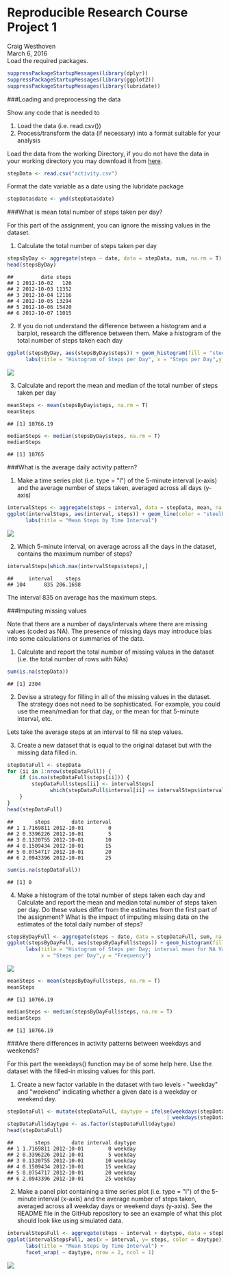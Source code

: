 # Reproducible Research Course Project 1
Craig Westhoven  
March 6, 2016  
Load the required packages.

```r
suppressPackageStartupMessages(library(dplyr))
suppressPackageStartupMessages(library(ggplot2))
suppressPackageStartupMessages(library(lubridate))
```

###Loading and preprocessing the data

Show any code that is needed to

1. Load the data (i.e. read.csv())  
2. Process/transform the data (if necessary) into a format suitable for your analysis

Load the data from the working Directory, if you do not have the data in your working directory you may download it from [here](http://d396qusza40orc.cloudfront.net/repdata%2Fdata%2Factivity.zip).


```r
stepData <- read.csv("activity.csv")
```
Format the date variable as a date using the lubridate package

```r
stepData$date <- ymd(stepData$date)
```

###What is mean total number of steps taken per day?

For this part of the assignment, you can ignore the missing values in the dataset.

1. Calculate the total number of steps taken per day

```r
stepsByDay <- aggregate(steps ~ date, data = stepData, sum, na.rm = T)
head(stepsByDay)
```

```
##         date steps
## 1 2012-10-02   126
## 2 2012-10-03 11352
## 3 2012-10-04 12116
## 4 2012-10-05 13294
## 5 2012-10-06 15420
## 6 2012-10-07 11015
```
2. If you do not understand the difference between a histogram and a barplot, research the difference between them. Make a histogram of the total number of steps taken each day

```r
ggplot(stepsByDay, aes(stepsByDay$steps)) + geom_histogram(fill = "steelblue", binwidth = 1000) +
      labs(title = "Histogram of Steps per Day", x = "Steps per Day",y = "Frequency")
```

![](PA1_template_files/figure-html/unnamed-chunk-5-1.png)<!-- -->

3. Calculate and report the mean and median of the total number of steps taken per day

```r
meanSteps <- mean(stepsByDay$steps, na.rm = T)
meanSteps
```

```
## [1] 10766.19
```

```r
medianSteps <- median(stepsByDay$steps, na.rm = T)
medianSteps
```

```
## [1] 10765
```

###What is the average daily activity pattern?

1. Make a time series plot (i.e. type = "l") of the 5-minute interval (x-axis) and the average number of steps taken, averaged across all days (y-axis)

```r
intervalSteps <- aggregate(steps ~ interval, data = stepData, mean, na.rm = T)
ggplot(intervalSteps, aes(interval, steps)) + geom_line(color = "steelblue") + 
      labs(title = "Mean Steps by Time Interval")
```

![](PA1_template_files/figure-html/unnamed-chunk-7-1.png)<!-- -->

2. Which 5-minute interval, on average across all the days in the dataset, contains the maximum number of steps?

```r
intervalSteps[which.max(intervalSteps$steps),]
```

```
##     interval    steps
## 104      835 206.1698
```
The interval 835 on average has the maximum steps.

###Imputing missing values

Note that there are a number of days/intervals where there are missing values (coded as NA). The presence of missing days may introduce bias into some calculations or summaries of the data.

1. Calculate and report the total number of missing values in the dataset (i.e. the total number of rows with NAs)

```r
sum(is.na(stepData))
```

```
## [1] 2304
```

2. Devise a strategy for filling in all of the missing values in the dataset. The strategy does not need to be sophisticated. For example, you could use the mean/median for that day, or the mean for that 5-minute interval, etc.

Lets take the average steps at an interval to fill na step values.

3. Create a new dataset that is equal to the original dataset but with the missing data filled in.

```r
stepDataFull <- stepData
for (ii in 1:nrow(stepDataFull)) {
    if (is.na(stepDataFull$steps[ii])) {
        stepDataFull$steps[ii] <- intervalSteps[
              which(stepDataFull$interval[ii] == intervalSteps$interval), ]$steps
    }
}
head(stepDataFull)
```

```
##       steps       date interval
## 1 1.7169811 2012-10-01        0
## 2 0.3396226 2012-10-01        5
## 3 0.1320755 2012-10-01       10
## 4 0.1509434 2012-10-01       15
## 5 0.0754717 2012-10-01       20
## 6 2.0943396 2012-10-01       25
```

```r
sum(is.na(stepDataFull))
```

```
## [1] 0
```
4. Make a histogram of the total number of steps taken each day and Calculate and report the mean and median total number of steps taken per day. Do these values differ from the estimates from the first part of the assignment? What is the impact of imputing missing data on the estimates of the total daily number of steps?

```r
stepsByDayFull <- aggregate(steps ~ date, data = stepDataFull, sum, na.rm = T)
ggplot(stepsByDayFull, aes(stepsByDayFull$steps)) + geom_histogram(fill = "steelblue", binwidth = 1000) +
      labs(title = "Histogram of Steps per Day; interval mean for NA Values",
           x = "Steps per Day",y = "Frequency")
```

![](PA1_template_files/figure-html/unnamed-chunk-11-1.png)<!-- -->

```r
meanSteps <- mean(stepsByDayFull$steps, na.rm = T)
meanSteps
```

```
## [1] 10766.19
```

```r
medianSteps <- median(stepsByDayFull$steps, na.rm = T)
medianSteps
```

```
## [1] 10766.19
```


###Are there differences in activity patterns between weekdays and weekends?

For this part the weekdays() function may be of some help here. Use the dataset with the filled-in missing values for this part.

1. Create a new factor variable in the dataset with two levels - "weekday" and "weekend" indicating whether a given date is a weekday or weekend day.


```r
stepDataFull <- mutate(stepDataFull, daytype = ifelse(weekdays(stepDataFull$date) == "Saturday"
                                                    | weekdays(stepDataFull$date) == "Sunday", "weekend", "weekday"))
stepDataFull$daytype <- as.factor(stepDataFull$daytype)
head(stepDataFull)
```

```
##       steps       date interval daytype
## 1 1.7169811 2012-10-01        0 weekday
## 2 0.3396226 2012-10-01        5 weekday
## 3 0.1320755 2012-10-01       10 weekday
## 4 0.1509434 2012-10-01       15 weekday
## 5 0.0754717 2012-10-01       20 weekday
## 6 2.0943396 2012-10-01       25 weekday
```

2. Make a panel plot containing a time series plot (i.e. type = "l") of the 5-minute interval (x-axis) and the average number of steps taken, averaged across all weekday days or weekend days (y-axis). See the README file in the GitHub repository to see an example of what this plot should look like using simulated data.


```r
intervalStepsFull <- aggregate(steps ~ interval + daytype, data = stepDataFull, mean, na.rm = T)
ggplot(intervalStepsFull, aes(x = interval, y= steps, color = daytype)) + geom_line() + 
      labs(title = "Mean Steps by Time Interval") +
      facet_wrap( ~ daytype, nrow = 2, ncol = 1)
```

![](PA1_template_files/figure-html/unnamed-chunk-13-1.png)<!-- -->
